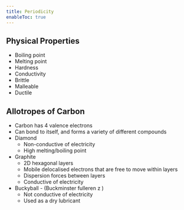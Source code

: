 ```yaml
---
title: Periodicity
enableToc: true
---
```


## Physical Properties
- Boiling point
- Melting point
- Hardness
- Conductivity
- Brittle
- Malleable
- Ductile

## Allotropes of Carbon
- Carbon has 4 valence electrons
- Can bond to itself, and forms a variety of different compounds
- Diamond
	- Non-conductive of electricity
	- High melting/boiling point
- Graphite
	- 2D hexagonal layers
	- Mobile delocalised electrons that are free to move within layers
	- Dispersion forces between layers
	- Conductive of electricity
- Buckyball - (Buckminster fulleren z )
	- Not conductive of electricity
	- Used as a dry lubricant